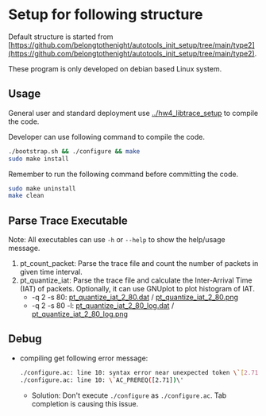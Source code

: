 # Setup for following structure

Default structure is started from [https://github.com/belongtothenight/autotools_init_setup/tree/main/type2](https://github.com/belongtothenight/autotools_init_setup/tree/main/type2).

These program is only developed on debian based Linux system.

## Usage

General user and standard deployment use [../hw4_libtrace_setup](../hw4_libtrace_setup) to compile the code.

Developer can use following command to compile the code.

```bash
./bootstrap.sh && ./configure && make
sudo make install
```

Remember to run the following command before committing the code.

```bash
sudo make uninstall
make clean
```

## Parse Trace Executable

Note: All executables can use `-h` or `--help` to show the help/usage message.

1. pt_count_packet: Parse the trace file and count the number of packets in given time interval.
2. pt_quantize_iat: Parse the trace file and calculate the Inter-Arrival Time (IAT) of packets. Optionally, it can use GNUplot to plot histogram of IAT.
    - -q 2 -s 80: [pt_quantize_iat_2_80.dat](meta/pt_quantize_iat_2_80.dat) / [pt_quantize_iat_2_80.png](meta/pt_quantize_iat_2_80.png)
    - -q 2 -s 80 -l: [pt_quantize_iat_2_80_log.dat](meta/pt_quantize_iat_2_80_log.dat) / [pt_quantize_iat_2_80_log.png](meta/pt_quantize_iat_2_80_log.png)


## Debug

- compiling get following error message:
    ```bash
    ./configure.ac: line 10: syntax error near unexpected token \`[2.71]\'
    ./configure.ac: line 10: \`AC_PREREQ([2.71])\'
    ```
    - Solution: Don't execute `./configure` as `./configure.ac`. Tab completion is causing this issue.
